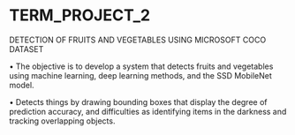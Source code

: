 # TERM_PROJECT_2
 DETECTION OF FRUITS AND VEGETABLES USING MICROSOFT COCO DATASET 
 
• The objective is to develop a system that detects fruits and vegetables using machine learning, deep learning methods, and the SSD MobileNet model.

• Detects things by drawing bounding boxes that display the degree of prediction accuracy, and difficulties as identifying items in the darkness and 
 tracking overlapping objects.
